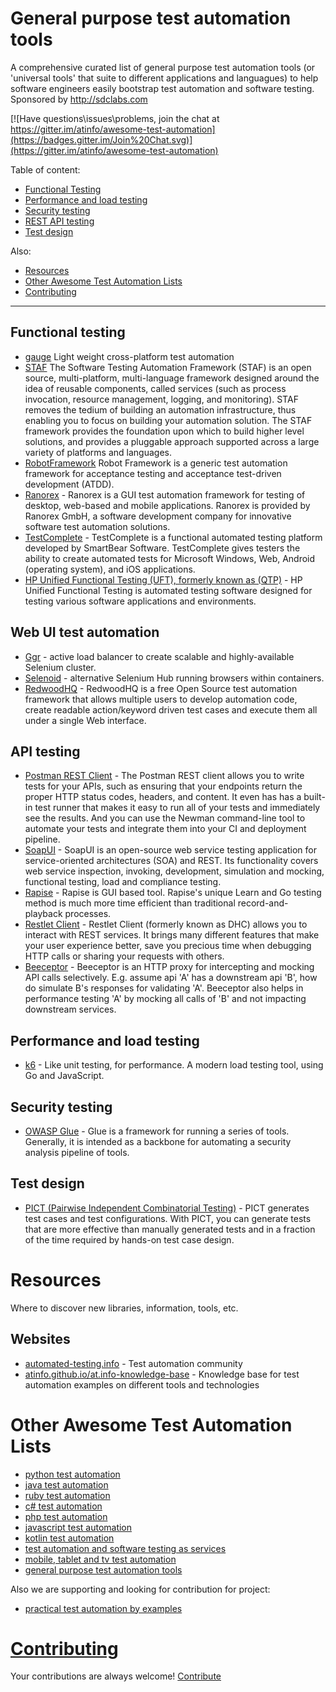 # General purpose test automation tools

A comprehensive curated list of general purpose test automation tools (or 'universal tools' that suite to different applications and languagues) to help software engineers easily bootstrap test automation and software testing. Sponsored by http://sdclabs.com

[![Have questions\issues\problems, join the chat at https://gitter.im/atinfo/awesome-test-automation](https://badges.gitter.im/Join%20Chat.svg)](https://gitter.im/atinfo/awesome-test-automation)

Table of content:

- [Functional Testing](#functional-testing)
- [Performance and load testing](#performance-and-load-testing)
- [Security testing](#security-testing)
- [REST API testing](#api-testing)
- [Test design](#test-design)

Also:

- [Resources](#resources)
- [Other Awesome Test Automation Lists](#other-awesome-test-automation-lists)
- [Contributing](#contributing)

---

## Functional testing
* [gauge](http://getgauge.io) Light weight cross-platform test automation
* [STAF](http://staf.sourceforge.net/) The Software Testing Automation Framework (STAF) is an open source, multi-platform, multi-language framework designed around the idea of reusable components, called services (such as process invocation, resource management, logging, and monitoring). STAF removes the tedium of building an automation infrastructure, thus enabling you to focus on building your automation solution. The STAF framework provides the foundation upon which to build higher level solutions, and provides a pluggable approach supported across a large variety of platforms and languages.
* [RobotFramework](http://robotframework.org/) Robot Framework is a generic test automation framework for acceptance testing and acceptance test-driven development (ATDD).
* [Ranorex](http://www.ranorex.com/) - Ranorex is a GUI test automation framework for testing of desktop, web-based and mobile applications. Ranorex is provided by Ranorex GmbH, a software development company for innovative software test automation solutions.
* [TestComplete](https://smartbear.com/product/testcomplete/overview/) - TestComplete is a functional automated testing platform developed by SmartBear Software. TestComplete gives testers the ability to create automated tests for Microsoft Windows, Web, Android (operating system), and iOS applications.
* [HP Unified Functional Testing (UFT), formerly known as (QTP)](http://www8.hp.com/us/en/software-solutions/unified-functional-automated-testing/index.html) - HP Unified Functional Testing is automated testing software designed for testing various software applications and environments.

## Web UI test automation
* [Ggr](https://github.com/aandryashin/ggr) - active load balancer to create scalable and highly-available Selenium cluster.
* [Selenoid](https://github.com/aandryashin/selenoid) - alternative Selenium Hub running browsers within containers.
* [RedwoodHQ](https://github.com/dmolchanenko/RedwoodHQ) - RedwoodHQ is a free Open Source test automation framework that allows multiple users to develop automation code, create readable action/keyword driven test cases and execute them all under a single Web interface.

## API testing

* [Postman REST Client](https://www.npmjs.com/package/postman-bdd) - The Postman REST client allows you to write tests for your APIs, such as ensuring that your endpoints return the proper HTTP status codes, headers, and content. It even has has a built-in test runner that makes it easy to run all of your tests and immediately see the results. And you can use the Newman command-line tool to automate your tests and integrate them into your CI and deployment pipeline.
* [SoapUI](https://www.soapui.org/) - SoapUI is an open-source web service testing application for service-oriented architectures (SOA) and REST. Its functionality covers web service inspection, invoking, development, simulation and mocking, functional testing, load and compliance testing.
* [Rapise](https://www.inflectra.com/Rapise/) - Rapise is GUI based tool. Rapise's unique Learn and Go testing method is much more time efficient than traditional record-and-playback processes. 
* [Restlet Client](https://chrome.google.com/webstore/detail/restlet-client-rest-api-t/aejoelaoggembcahagimdiliamlcdmfm) - Restlet Client (formerly known as DHC) allows you to interact with REST services. It brings many different features that make your user experience better, save you precious time when debugging HTTP calls or sharing your requests with others.
* [Beeceptor](https://beeceptor.com) - Beeceptor is an HTTP proxy for intercepting and mocking API calls selectively. E.g. assume api 'A' has a downstream api 'B', how do simulate B's responses for validating 'A'. Beeceptor also helps in performance testing 'A' by mocking all calls of 'B' and not impacting downstream services.

## Performance and load testing
* [k6](https://github.com/loadimpact/k6) - Like unit testing, for performance. A modern load testing tool, using Go and JavaScript.

## Security testing

* [OWASP Glue](https://github.com/OWASP/glue) - Glue is a framework for running a series of tools. Generally, it is intended as a backbone for automating a security analysis pipeline of tools.

## Test design

* [PICT (Pairwise Independent Combinatorial Testing)](https://github.com/Microsoft/pict) - PICT generates test cases and test configurations. With PICT, you can generate tests that are more effective than manually generated tests and in a fraction of the time required by hands-on test case design.

# Resources
Where to discover new libraries, information, tools, etc.

## Websites

* [automated-testing.info](http://automated-testing.info) - Test automation community
* [atinfo.github.io/at.info-knowledge-base](http://atinfo.github.io/at.info-knowledge-base/)  - Knowledge base for test automation examples on different tools and technologies

# Other Awesome Test Automation Lists

* [python test automation](https://github.com/atinfo/awesome-test-automation/blob/master/python-test-automation.md) 
* [java test automation](https://github.com/atinfo/awesome-test-automation/blob/master/java-test-automation.md) 
* [ruby test automation](https://github.com/atinfo/awesome-test-automation/blob/master/ruby-test-automation.md) 
* [c# test automation](https://github.com/atinfo/awesome-test-automation/blob/master/c%23-test-automation.md) 
* [php test automation](https://github.com/atinfo/awesome-test-automation/blob/master/php-test-automation.md) 
* [javascript test automation](https://github.com/atinfo/awesome-test-automation/blob/master/javascript-test-automation.md) 
* [kotlin test automation](https://github.com/atinfo/awesome-test-automation/blob/master/kotlin-test-automation.md) 
* [test automation and software testing as services](https://github.com/atinfo/awesome-test-automation/blob/master/automation-and-testing-as-service.md) 
* [mobile, tablet and tv test automation](https://github.com/atinfo/awesome-test-automation/blob/master/mobile-test-automation.md)
* [general purpose test automation tools](https://github.com/atinfo/awesome-test-automation/blob/master/general-purpose-test-automation-tools.md)

Also we are supporting and looking for contribution for project:

* [practical test automation by examples](https://github.com/atinfo/at.info-knowledge-base)


# [Contributing](https://github.com/atinfo/awesome-test-automation/blob/master/CONTRIBUTING.md)
Your contributions are always welcome! [Contribute](https://github.com/atinfo/awesome-test-automation/blob/master/CONTRIBUTING.md)
